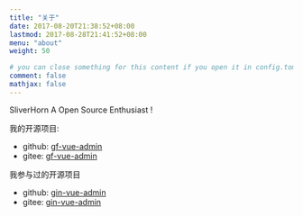 ```yaml
---
title: "关于"
date: 2017-08-20T21:38:52+08:00
lastmod: 2017-08-28T21:41:52+08:00
menu: "about"
weight: 50

# you can close something for this content if you open it in config.toml.
comment: false
mathjax: false
---
```



SliverHorn A Open Source Enthusiast !

我的开源项目:

- github: [gf-vue-admin](https://github.com/flipped-aurora/gf-vue-admin)
- gitee: [gf-vue-admin](https://gitee.com/flipped-aurora/gf-vue-admin)

我参与过的开源项目

- github: [gin-vue-admin](https://github.com/flipped-aurora/gin-vue-admin)
- gitee: [gin-vue-admin](https://gitee.com/flipped-aurora/gin-vue-admin)